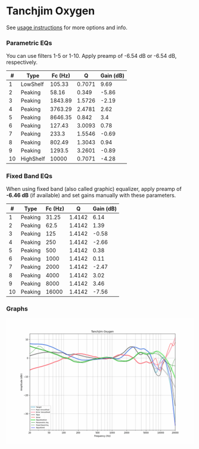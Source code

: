 # Tanchjim Oxygen
See [usage instructions](https://github.com/jaakkopasanen/AutoEq#usage) for more options and info.

### Parametric EQs
You can use filters 1-5 or 1-10. Apply preamp of -6.54 dB or -6.54 dB, respectively.

|   # | Type      |   Fc (Hz) |      Q |   Gain (dB) |
|-----|-----------|-----------|--------|-------------|
|   1 | LowShelf  |    105.33 | 0.7071 |        9.69 |
|   2 | Peaking   |     58.16 | 0.349  |       -5.86 |
|   3 | Peaking   |   1843.89 | 1.5726 |       -2.19 |
|   4 | Peaking   |   3763.29 | 2.4781 |        2.62 |
|   5 | Peaking   |   8646.35 | 0.842  |        3.4  |
|   6 | Peaking   |    127.43 | 3.0093 |        0.78 |
|   7 | Peaking   |    233.3  | 1.5546 |       -0.69 |
|   8 | Peaking   |    802.49 | 1.3043 |        0.94 |
|   9 | Peaking   |   1293.5  | 3.2601 |       -0.89 |
|  10 | HighShelf |  10000    | 0.7071 |       -4.28 |

### Fixed Band EQs
When using fixed band (also called graphic) equalizer, apply preamp of **-6.46 dB** (if available) and set gains manually with these parameters.

|   # | Type    |   Fc (Hz) |      Q |   Gain (dB) |
|-----|---------|-----------|--------|-------------|
|   1 | Peaking |     31.25 | 1.4142 |        6.14 |
|   2 | Peaking |     62.5  | 1.4142 |        1.39 |
|   3 | Peaking |    125    | 1.4142 |       -0.58 |
|   4 | Peaking |    250    | 1.4142 |       -2.66 |
|   5 | Peaking |    500    | 1.4142 |        0.38 |
|   6 | Peaking |   1000    | 1.4142 |        0.11 |
|   7 | Peaking |   2000    | 1.4142 |       -2.47 |
|   8 | Peaking |   4000    | 1.4142 |        3.02 |
|   9 | Peaking |   8000    | 1.4142 |        3.46 |
|  10 | Peaking |  16000    | 1.4142 |       -7.56 |

### Graphs
![](./Tanchjim%20Oxygen.png)
